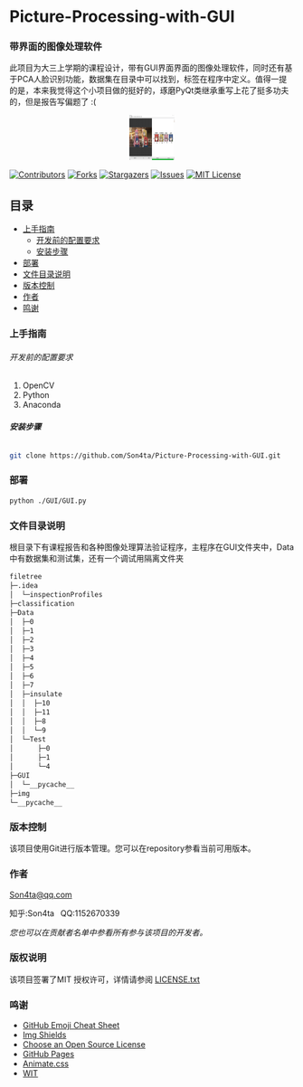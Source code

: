 

# Picture-Processing-with-GUI 

### 带界面的图像处理软件

此项目为大三上学期的课程设计，带有GUI界面界面的图像处理软件，同时还有基于PCA人脸识别功能，数据集在目录中可以找到，标签在程序中定义。值得一提的是，本来我觉得这个小项目做的挺好的，琢磨PyQt类继承重写上花了挺多功夫的，但是报告写偏题了 :(

<p align="center">
  <a href="https://github.com/Son4ta/Picture-Processing-with-GUI/">
    <img src="demo.png" alt="Demo" width="80" height="80">
  </a>
</p>

[![Contributors][contributors-shield]][contributors-url]
[![Forks][forks-shield]][forks-url]
[![Stargazers][stars-shield]][stars-url]
[![Issues][issues-shield]][issues-url]
[![MIT License][license-shield]][license-url]




## 目录

- [上手指南](#上手指南)
  - [开发前的配置要求](#开发前的配置要求)
  - [安装步骤](#安装步骤)
- [部署](#部署)
- [文件目录说明](#文件目录说明)
- [版本控制](#版本控制)
- [作者](#作者)
- [鸣谢](#鸣谢)



### 上手指南

###### 开发前的配置要求

1. OpenCV
2. Python
2. Anaconda

###### **安装步骤**

```sh
git clone https://github.com/Son4ta/Picture-Processing-with-GUI.git
```



### 部署

```sh
python ./GUI/GUI.py
```



### 文件目录说明

根目录下有课程报告和各种图像处理算法验证程序，主程序在GUI文件夹中，Data中有数据集和测试集，还有一个调试用隔离文件夹

```
filetree 
├─.idea
│  └─inspectionProfiles
├─classification
├─Data	
│  ├─0
│  ├─1
│  ├─2
│  ├─3
│  ├─4
│  ├─5
│  ├─6
│  ├─7
│  ├─insulate
│  │  ├─10
│  │  ├─11
│  │  ├─8
│  │  └─9
│  └─Test
│      ├─0
│      ├─1
│      └─4
├─GUI
│  └─__pycache__
├─img
└─__pycache__

```



### 版本控制

该项目使用Git进行版本管理。您可以在repository参看当前可用版本。



### 作者

Son4ta@qq.com

知乎:Son4ta&ensp; QQ:1152670339

 *您也可以在贡献者名单中参看所有参与该项目的开发者。*



### 版权说明

该项目签署了MIT 授权许可，详情请参阅 [LICENSE.txt](https://github.com/Son4ta/Picture-Processing-with-GUI/blob/master/LICENSE.txt)



### 鸣谢


- [GitHub Emoji Cheat Sheet](https://www.webpagefx.com/tools/emoji-cheat-sheet)
- [Img Shields](https://shields.io)
- [Choose an Open Source License](https://choosealicense.com)
- [GitHub Pages](https://pages.github.com)
- [Animate.css](https://daneden.github.io/animate.css)
- [WIT](https://www.wit.edu.cn/index.htm)

<!-- links -->

[your-project-path]:Son4ta/Picture-Processing-with-GUI
[contributors-shield]: https://img.shields.io/github/contributors/Son4ta/Picture-Processing-with-GUI.svg?style=flat-square
[contributors-url]: https://github.com/Son4ta/Picture-Processing-with-GUI/graphs/contributors
[forks-shield]: https://img.shields.io/github/forks/Son4ta/Picture-Processing-with-GUI.svg?style=flat-square
[forks-url]: https://github.com/Son4ta/Picture-Processing-with-GUI/network/members
[stars-shield]: https://img.shields.io/github/stars/Son4ta/Picture-Processing-with-GUI.svg?style=flat-square
[stars-url]: https://github.com/Son4ta/Picture-Processing-with-GUI/stargazers
[issues-shield]: https://img.shields.io/github/issues/Son4ta/Picture-Processing-with-GUI.svg?style=flat-square
[issues-url]: https://img.shields.io/github/issues/Son4ta/Picture-Processing-with-GUI.svg
[license-shield]: https://img.shields.io/github/license/Son4ta/Picture-Processing-with-GUI.svg?style=flat-square
[license-url]: https://github.com/Son4ta/Picture-Processing-with-GUI/blob/master/LICENSE.txt



